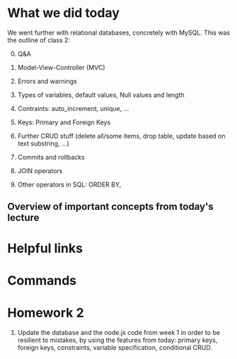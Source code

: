 # What we did today 

We went further with relational databases, concretely with MySQL. This was the outline of class 2:

0. Q&A

1. Model-View-Controller (MVC)

2. Errors and warnings

3. Types of variables, default values, Null values and length

4. Contraints: auto_increment, unique, ... 

5. Keys: Primary and Foreign Keys

6. Further CRUD stuff (delete all/some items, drop table, update based on text substring, …)

7. Commits and rollbacks

8. JOIN operators

9. Other operators in SQL: ORDER BY, 

## Overview of important concepts from today's lecture

# Helpful links 

# Commands

# Homework 2

1. Update the database and the node.js code from week 1 in order to be resilient to mistakes, by using the features from today: primary keys, foreign keys, constraints, variable specification, conditional CRUD.


